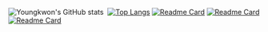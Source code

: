 ![Youngkwon's GitHub stats](https://github-readme-stats.vercel.app/api?username=youngkwon02&show_icons=true&theme=radical&cache_seconds=1800)&nbsp;
[![Top Langs](https://github-readme-stats.vercel.app/api/top-langs/?username=youngkwon02&layout=compact&theme=radical)](https://github.com/youngkwon02/github-readme-stats)
[![Readme Card](https://github-readme-stats.vercel.app/api/pin/?username=youngkwon02&repo=JunctionX-MAEMO&theme=radical&cache_seconds=1800)](https://github.com/youngkwon02/JunctionX-MAEMO)
[![Readme Card](https://github-readme-stats.vercel.app/api/pin/?username=youngkwon02&repo=The-Signature&theme=radical&cache_seconds=1800)](https://github.com/youngkwon02/The-Signature)
[![Readme Card](https://github-readme-stats.vercel.app/api/pin/?username=youngkwon02&repo=Detect-and-Measure-Shrimps&theme=radical&cache_seconds=1800)](https://github.com/youngkwon02/Detect-and-Measure-Shrimps)&nbsp;&nbsp;
